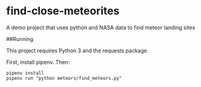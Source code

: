 # find-close-meteorites
A demo project that uses python and NASA data to find meteor landing sites


##Running

This project requires Python 3 and the requests package.

First, install pipenv. Then:

```
pipenv install
pipenv run "python meteors/find_meteors.py"
```
